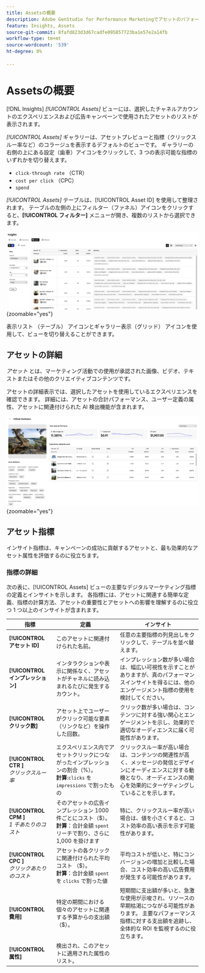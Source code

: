 ```yaml
---
title: Assetsの概要
description: Adobe GenStudio for Performance Marketingでアセットのパフォーマンスを評価する方法を説明します。
feature: Insights, Assets
source-git-commit: 8fafd823d3d67cadfe095857723ba1e57e2a14fb
workflow-type: tm+mt
source-wordcount: '539'
ht-degree: 0%

---
```


# Assetsの概要

[!DNL Insights] _[!UICONTROL Assets]_ ビューには、選択したチャネルアカウントのエクスペリエンスおよび広告キャンペーンで使用されたアセットのリストが表示されます。

_[!UICONTROL Assets]_ ギャラリーは、アセットプレビューと指標（クリックスルー率など）のコラージュを表示するデフォルトのビューです。 ギャラリーの右側の上にある設定（歯車）アイコンをクリックして、3 つの表示可能な指標のいずれかを切り替えます。

- `click-through rate` （CTR）
- `cost per click` （CPC）
- `spend`

_[!UICONTROL Assets]_ テーブルは、[!UICONTROL Asset ID] を使用して整理されます。 テーブルの左側の上にフィルター（ファネル）アイコンをクリックすると、**[!UICONTROL フィルター]** メニューが開き、複数のリストから選択できます。

![Assetsのフィルターとテーブル ](/help/assets/insights-assets-filter.png){zoomable="yes"}

表示リスト （テーブル） アイコンとギャラリー表示（グリッド） アイコンを使用して、ビューを切り替えることができます。

## アセットの詳細

_アセット_ とは、マーケティング活動での使用が承認された画像、ビデオ、テキストまたはその他のクリエイティブコンテンツです。

アセットの詳細表示では、選択したアセットを使用しているエクスペリエンスを確認できます。 詳細には、アセットの合計パフォーマンス、ユーザー定義の属性、アセットに関連付けられた AI 検出機能が含まれます。

![ 資産の詳細 ](/help/assets/insights-asset-details.png){zoomable="yes"}

## アセット指標

インサイト指標は、キャンペーンの成功に貢献するアセットと、最も効果的なアセット属性を評価するのに役立ちます。

### 指標の詳細

次の表に、[!UICONTROL Assets] ビューの主要なデジタルマーケティング指標の定義とインサイトを示します。 各指標には、アセットに関連する簡単な定義、指標の計算方法、アセットの重要性とアセットへの影響を理解するのに役立つ 1 つ以上のインサイトが含まれます。

| 指標 | 定義 | インサイト |
| ---------------------- | ----------------------------- | -------------------------------- |
| **[!UICONTROL アセット ID]** | このアセットに関連付けられた名前。 | 任意の主要指標の列見出しをクリックして、テーブルを並べ替えます。 |
| **[!UICONTROL インプレッション]** | インタラクションや表示に関係なく、アセットがチャネルに読み込まれるたびに発生するカウント。 | インプレッション数が多い場合は、幅広い可視性を示すことがありますが、真のパフォーマンスインサイトを得るには、他のエンゲージメント指標の使用を検討してください。 |
| **[!UICONTROL クリック数]** | アセット上でユーザーがクリック可能な要素（リンクなど）を操作した回数。 | クリック数が多い場合は、コンテンツに対する強い関心とエンゲージメントを示し、効果的で適切なオーディエンスに届く可能性があります。 |
| **[!UICONTROL CTR ]**<br>_クリックスルー率_ | エクスペリエンス内でアセットクリックにつながったインプレッションの割合（%）。<br>**計算**:`clicks` を `impressions` で割ったもの | クリックスルー率が高い場合は、コンテンツの関連性が高く、メッセージの発信とデザインにオーディエンスに対する動機となり、オーディエンスの関心を効果的にターゲティングしていることを示します。 |
| **[!UICONTROL CPM ]**<br>_1 千あたりのコスト_ | そのアセットの広告インプレッション 1000 件ごとにコスト（$）。<br>**計算**：合計金額 `spent` リーチで割り、さらに 1,000 を掛けます | 特に、クリックスルー率が高い場合は、値を小さくすると、コスト効率の高い表示を示す可能性があります。 |
| **[!UICONTROL CPC ]**<br>_クリックあたりのコスト_ | アセットの各クリックに関連付けられた平均コスト （$）。<br>**計算**：合計金額 `spent` を `clicks` で割った値 | 平均コストが低いと、特にコンバージョンの増加と比較した場合、コスト効率の高い広告費用が発生する可能性があります。 |
| **[!UICONTROL 費用]** | 特定の期間における個々のアセットに関連する予算からの支出額（$）。 | 短期間に支出額が多いと、急激な使用が示唆され、リソースの早期枯渇につながる可能性があります。 主要なパフォーマンス指標に対する支出額を追跡し、全体的な ROI を監視するのに役立ちます。 |
| **[!UICONTROL 属性]** | 検出され、このアセットに適用された属性のリスト。 | |
